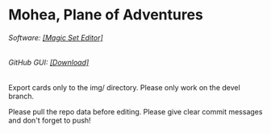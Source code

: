 # Mohea, Plane of Adventures
###### Software: [[Magic Set Editor]](http://magicseteditor.boards.net/page/downloads)
###### GitHub GUI: [[Download]](https://central.github.com/deployments/desktop/desktop/latest/win32)

Export cards only to the img/ directory.
Please only work on the devel branch.

Please pull the repo data before editing.
Please give clear commit messages and don't forget to push!
